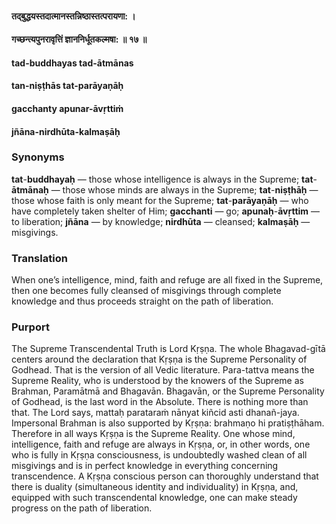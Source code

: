 #### तद्बुद्धयस्तदात्मानस्तन्निष्ठास्तत्परायणा: ।
#### गच्छन्त्यपुनरावृत्तिं ज्ञाननिर्धूतकल्मषा: ॥ १७ ॥

#### tad-buddhayas tad-ātmānas
#### tan-niṣṭhās tat-parāyaṇāḥ
#### gacchanty apunar-āvṛttiṁ
#### jñāna-nirdhūta-kalmaṣāḥ

### Synonyms

**tat**-**buddhayaḥ** — those whose intelligence is always in the Supreme; **tat**-**ātmānaḥ** — those whose minds are always in the Supreme; **tat**-**niṣṭhāḥ** — those whose faith is only meant for the Supreme; **tat**-**parāyaṇāḥ** — who have completely taken shelter of Him; **gacchanti** — go; **apunaḥ**-**āvṛttim** — to liberation; **jñāna** — by knowledge; **nirdhūta** — cleansed; **kalmaṣāḥ** — misgivings.

### Translation

When one’s intelligence, mind, faith and refuge are all fixed in the Supreme, then one becomes fully cleansed of misgivings through complete knowledge and thus proceeds straight on the path of liberation.

### Purport

The Supreme Transcendental Truth is Lord Kṛṣṇa. The whole Bhagavad-gītā centers around the declaration that Kṛṣṇa is the Supreme Personality of Godhead. That is the version of all Vedic literature. Para-tattva means the Supreme Reality, who is understood by the knowers of the Supreme as Brahman, Paramātmā and Bhagavān. Bhagavān, or the Supreme Personality of Godhead, is the last word in the Absolute. There is nothing more than that. The Lord says, mattaḥ parataraṁ nānyat kiñcid asti dhanañ-jaya. Impersonal Brahman is also supported by Kṛṣṇa: brahmaṇo hi pratiṣṭhāham. Therefore in all ways Kṛṣṇa is the Supreme Reality. One whose mind, intelligence, faith and refuge are always in Kṛṣṇa, or, in other words, one who is fully in Kṛṣṇa consciousness, is undoubtedly washed clean of all misgivings and is in perfect knowledge in everything concerning transcendence. A Kṛṣṇa conscious person can thoroughly understand that there is duality (simultaneous identity and individuality) in Kṛṣṇa, and, equipped with such transcendental knowledge, one can make steady progress on the path of liberation.